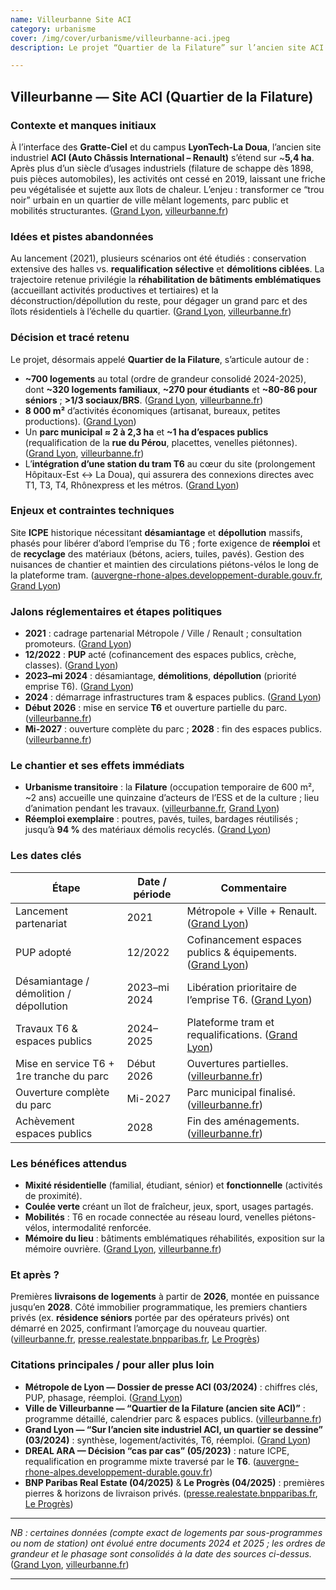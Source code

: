 ```yaml
---
name: Villeurbanne Site ACI
category: urbanisme
cover: /img/cover/urbanisme/villeurbanne-aci.jpeg
description: Le projet “Quartier de la Filature” sur l’ancien site ACI à Villeurbanne (5,4 ha) prévoit ~700 logements (familiaux, étudiants, séniors, >1/3 sociaux/BRS), 8 000 m² d’activités, un parc municipal de 2 à 2,3 ha, ~1 ha d’espaces publics, l’intégration du tram T6, la réhabilitation de bâtiments emblématiques et un important chantier de dépollution/désamiantage, avec premières livraisons en 2026 et achèvement des espaces publics en 2028.

---
```

## Villeurbanne — Site ACI (Quartier de la Filature)

### Contexte et manques initiaux

À l’interface des **Gratte-Ciel** et du campus **LyonTech-La Doua**, l’ancien site industriel **ACI (Auto Châssis International – Renault)** s’étend sur \~**5,4 ha**. Après plus d’un siècle d’usages industriels (filature de schappe dès 1898, puis pièces automobiles), les activités ont cessé en 2019, laissant une friche peu végétalisée et sujette aux îlots de chaleur. L’enjeu : transformer ce “trou noir” urbain en un quartier de ville mêlant logements, parc public et mobilités structurantes. ([Grand Lyon][1], [villeurbanne.fr][2])

### Idées et pistes abandonnées

Au lancement (2021), plusieurs scénarios ont été étudiés : conservation extensive des halles vs. **requalification sélective** et **démolitions ciblées**. La trajectoire retenue privilégie la **réhabilitation de bâtiments emblématiques** (accueillant activités productives et tertiaires) et la déconstruction/dépollution du reste, pour dégager un grand parc et des îlots résidentiels à l’échelle du quartier. ([Grand Lyon][1], [villeurbanne.fr][3])

### Décision et tracé retenu

Le projet, désormais appelé **Quartier de la Filature**, s’articule autour de :

* **\~700 logements** au total (ordre de grandeur consolidé 2024-2025), dont **\~320 logements familiaux**, **\~270 pour étudiants** et **\~80-86 pour séniors** ; **>1/3 sociaux/BRS**. ([Grand Lyon][1], [villeurbanne.fr][2])
* **8 000 m²** d’activités économiques (artisanat, bureaux, petites productions). ([Grand Lyon][1])
* Un **parc municipal ≈ 2 à 2,3 ha** et **\~1 ha d’espaces publics** (requalification de la **rue du Pérou**, placettes, venelles piétonnes). ([Grand Lyon][1], [villeurbanne.fr][2])
* L’**intégration d’une station du tram T6** au cœur du site (prolongement Hôpitaux-Est ↔ La Doua), qui assurera des connexions directes avec T1, T3, T4, Rhônexpress et les métros. ([Grand Lyon][1])

### Enjeux et contraintes techniques

Site **ICPE** historique nécessitant **désamiantage** et **dépollution** massifs, phasés pour libérer d’abord l’emprise du T6 ; forte exigence de **réemploi** et de **recyclage** des matériaux (bétons, aciers, tuiles, pavés). Gestion des nuisances de chantier et maintien des circulations piétons-vélos le long de la plateforme tram. ([auvergne-rhone-alpes.developpement-durable.gouv.fr][4], [Grand Lyon][1])

### Jalons réglementaires et étapes politiques

* **2021** : cadrage partenarial Métropole / Ville / Renault ; consultation promoteurs. ([Grand Lyon][1])
* **12/2022** : **PUP** acté (cofinancement des espaces publics, crèche, classes). ([Grand Lyon][1])
* **2023–mi 2024** : désamiantage, **démolitions**, **dépollution** (priorité emprise T6). ([Grand Lyon][1])
* **2024** : démarrage infrastructures tram & espaces publics. ([Grand Lyon][1])
* **Début 2026** : mise en service **T6** et ouverture partielle du parc. ([villeurbanne.fr][2])
* **Mi-2027** : ouverture complète du parc ; **2028** : fin des espaces publics. ([villeurbanne.fr][2])

### Le chantier et ses effets immédiats

* **Urbanisme transitoire** : la **Filature** (occupation temporaire de 600 m², \~2 ans) accueille une quinzaine d’acteurs de l’ESS et de la culture ; lieu d’animation pendant les travaux. ([villeurbanne.fr][3], [Grand Lyon][5])
* **Réemploi exemplaire** : poutres, pavés, tuiles, bardages réutilisés ; jusqu’à **94 %** des matériaux démolis recyclés. ([Grand Lyon][5])

### Les dates clés

| Étape                                    | Date / période | Commentaire                                                    |
| ---------------------------------------- | -------------- | -------------------------------------------------------------- |
| Lancement partenariat                    | 2021           | Métropole + Ville + Renault. ([Grand Lyon][1])                 |
| PUP adopté                               | 12/2022        | Cofinancement espaces publics & équipements. ([Grand Lyon][1]) |
| Désamiantage / démolition / dépollution  | 2023–mi 2024   | Libération prioritaire de l’emprise T6. ([Grand Lyon][1])      |
| Travaux T6 & espaces publics             | 2024–2025      | Plateforme tram et requalifications. ([Grand Lyon][1])         |
| Mise en service T6 + 1re tranche du parc | Début 2026     | Ouvertures partielles. ([villeurbanne.fr][2])                  |
| Ouverture complète du parc               | Mi-2027        | Parc municipal finalisé. ([villeurbanne.fr][2])                |
| Achèvement espaces publics               | 2028           | Fin des aménagements. ([villeurbanne.fr][2])                   |

### Les bénéfices attendus

* **Mixité résidentielle** (familial, étudiant, sénior) et **fonctionnelle** (activités de proximité).
* **Coulée verte** créant un îlot de fraîcheur, jeux, sport, usages partagés.
* **Mobilités** : T6 en rocade connectée au réseau lourd, venelles piétons-vélos, intermodalité renforcée.
* **Mémoire du lieu** : bâtiments emblématiques réhabilités, exposition sur la mémoire ouvrière. ([Grand Lyon][1], [villeurbanne.fr][2])

### Et après ?

Premières **livraisons de logements** à partir de **2026**, montée en puissance jusqu’en **2028**. Côté immobilier programmatique, les premiers chantiers privés (ex. **résidence séniors** portée par des opérateurs privés) ont démarré en 2025, confirmant l’amorçage du nouveau quartier. ([villeurbanne.fr][3], [presse.realestate.bnpparibas.fr][6], [Le Progrès][7])

### Citations principales / pour aller plus loin

* **Métropole de Lyon — Dossier de presse ACI (03/2024)** : chiffres clés, PUP, phasage, réemploi. ([Grand Lyon][1])
* **Ville de Villeurbanne — “Quartier de la Filature (ancien site ACI)”** : programme détaillé, calendrier parc & espaces publics. ([villeurbanne.fr][2])
* **Grand Lyon — “Sur l’ancien site industriel ACI, un quartier se dessine” (03/2024)** : synthèse, logement/activités, T6, réemploi. ([Grand Lyon][5])
* **DREAL ARA — Décision “cas par cas” (05/2023)** : nature ICPE, requalification en programme mixte traversé par le **T6**. ([auvergne-rhone-alpes.developpement-durable.gouv.fr][4])
* **BNP Paribas Real Estate (04/2025)** & **Le Progrès (04/2025)** : premières pierres & horizons de livraison privés. ([presse.realestate.bnpparibas.fr][6], [Le Progrès][7])

---

*NB : certaines données (compte exact de logements par sous-programmes ou nom de station) ont évolué entre documents 2024 et 2025 ; les ordres de grandeur et le phasage sont consolidés à la date des sources ci-dessus.* ([Grand Lyon][1], [villeurbanne.fr][2])

[1]: https://www.grandlyon.com/fileadmin/user_upload/media/pdf/espace-presse/dp/2024/20240314_dp_projet-aci.pdf "Mars 2024 : PROJET ACI, un nouveau quartier de ville sur un ancien site industriel en cours de transformation"
[2]: https://www.villeurbanne.fr/ma-ville/nos-projets/projets-urbains/quartier-de-la-filature-ancien-site-aci/quartier-de-la-filature-ancien-site-aci "Quartier de la Filature (ancien site ACI)"
[3]: https://www.villeurbanne.fr/fiches-pratiques/developpement-urbain/fiche-projet-aci "Fiche projet - ACI"
[4]: https://www.auvergne-rhone-alpes.developpement-durable.gouv.fr/IMG/pdf/20230512-dec-kkp-4289-requalificationanciensiteindustrielrenaultaci-villeurbanne-69.pdf?utm_source=chatgpt.com "Préfète de région"
[5]: https://www.grandlyon.com/actualite/a-villeurbanne-sur-lancien-site-industriel-aci-un-quartier-se-dessine "À Villeurbanne, sur l’ancien site industriel ACI un quartier se dessine - La Métropole de Lyon"
[6]: https://presse.realestate.bnpparibas.fr/?p=16296&utm_source=chatgpt.com "VILLEURBANNE (69) - BNP Paribas Real Estate"
[7]: https://www.leprogres.fr/economie/2025/04/10/un-parc-une-station-de-tram-des-logements-une-creche-un-nouveau-quartier-prend-forme-a-villeurbanne?utm_source=chatgpt.com "Un parc, une station de tram, des logements, une crèche ..."

---
